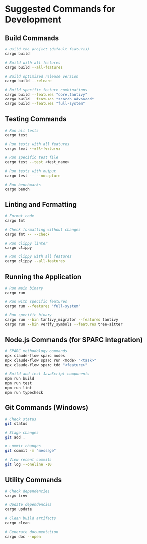 # Suggested Commands for Development

## Build Commands
```bash
# Build the project (default features)
cargo build

# Build with all features
cargo build --all-features

# Build optimized release version
cargo build --release

# Build specific feature combinations
cargo build --features "core,tantivy"
cargo build --features "search-advanced"
cargo build --features "full-system"
```

## Testing Commands
```bash
# Run all tests
cargo test

# Run tests with all features
cargo test --all-features

# Run specific test file
cargo test --test <test_name>

# Run tests with output
cargo test -- --nocapture

# Run benchmarks
cargo bench
```

## Linting and Formatting
```bash
# Format code
cargo fmt

# Check formatting without changes
cargo fmt -- --check

# Run clippy linter
cargo clippy

# Run clippy with all features
cargo clippy --all-features
```

## Running the Application
```bash
# Run main binary
cargo run

# Run with specific features
cargo run --features "full-system"

# Run specific binary
cargo run --bin tantivy_migrator --features tantivy
cargo run --bin verify_symbols --features tree-sitter
```

## Node.js Commands (for SPARC integration)
```bash
# SPARC methodology commands
npx claude-flow sparc modes
npx claude-flow sparc run <mode> "<task>"
npx claude-flow sparc tdd "<feature>"

# Build and test JavaScript components
npm run build
npm run test
npm run lint
npm run typecheck
```

## Git Commands (Windows)
```bash
# Check status
git status

# Stage changes
git add .

# Commit changes
git commit -m "message"

# View recent commits
git log --oneline -10
```

## Utility Commands
```bash
# Check dependencies
cargo tree

# Update dependencies
cargo update

# Clean build artifacts
cargo clean

# Generate documentation
cargo doc --open
```